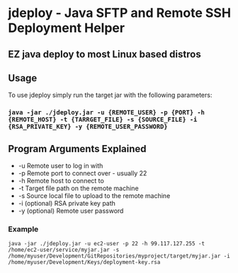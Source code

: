 # jdeploy - Java SFTP and Remote SSH Deployment Helper
## EZ java deploy to most Linux based distros

## Usage
To use jdeploy simply run the target jar with the following parameters:

### `java -jar ./jdeploy.jar -u {REMOTE_USER} -p {PORT} -h {REMOTE_HOST} -t {TARRGET_FILE} -s {SOURCE_FILE} -i {RSA_PRIVATE_KEY} -y {REMOTE_USER_PASSWORD}`

## Program Arguments Explained
* -u Remote user to log in with
* -p Remote port to connect over - usually 22
* -h Remote host to connect to
* -t Target file path on the remote machine
* -s Source local file to upload to the remote machine
* -i (optional) RSA private key path
* -y (optional) Remote user password

### Example
`java -jar ./jdeploy.jar -u ec2-user -p 22 -h 99.117.127.255 -t /home/ec2-user/service/myjar.jar -s /home/myuser/Development/GitRepositories/myproject/target/myjar.jar -i /home/myuser/Development/Keys/deployment-key.rsa`
